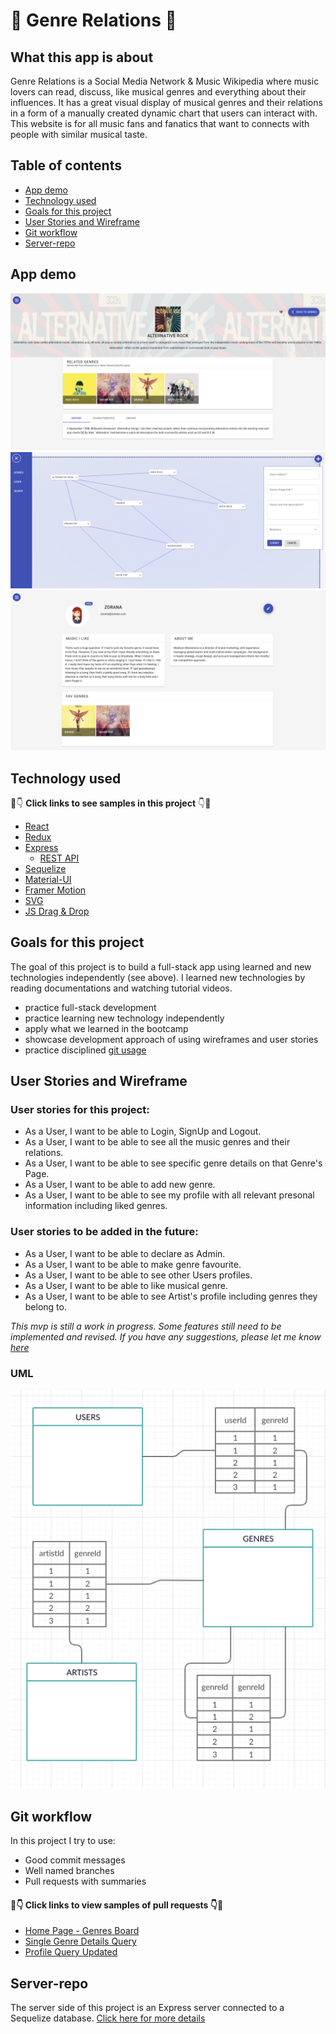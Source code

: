 # :musical_note: Genre Relations :musical_note:

## What this app is about

<!-- :wave:[Check out the deploy version](https://let-and-go.netlify.com/):wave: -->

Genre Relations is a Social Media Network & Music Wikipedia where music lovers can read, discuss, like musical genres and everything about their influences. It has a great visual display of musical genres and their relations in a form of a manually created dynamic chart that users can interact with. This website is for all music fans and fanatics that want to connects with people with similar musical taste. 

## Table of contents

- [App demo](#App-demo)
- [Technology used](#technology-used)
- [Goals for this project](#goals-for-this-project)
- [User Stories and Wireframe](#user-stories-and-wireframe)
- [Git workflow](#git-workflow)
- [Server-repo](#server-repo)

## App demo

![music-genres-Screenshot1](https://github.com/zoranaism/portfolio-music-genres-client/blob/master/src/GenrePage.png)
![music-genres-Screenshot2](https://github.com/zoranaism/portfolio-music-genres-client/blob/master/src/MainPage.png)
![music-genres-Screenshot3](https://github.com/zoranaism/portfolio-music-genres-client/blob/master/src/ProfilePage.png)


## Technology used

:eyes::point_down: **Click links to see samples in this project** :point_down::eyes:

- [React](https://github.com/zoranaism/portfolio-music-genres-client/blob/master/src/App.js)
- [Redux](https://github.com/zoranaism/portfolio-music-genres-client/tree/master/src/store)
- [Express](https://github.com/zoranaism/portfolio-music-genres-server/blob/master/index.js)
  - [REST API](https://github.com/zoranaism/portfolio-music-genres-server/blob/master/routers/genre.js)
- [Sequelize](https://github.com/zoranaism/portfolio-music-genres-server/blob/master/models/genre.js)
- [Material-UI](https://github.com/zoranaism/portfolio-music-genres-client/blob/master/src/pages/Genres/CheckboxesTags.js)
- [Framer Motion](https://github.com/zoranaism/portfolio-music-genres-client/blob/master/src/pages/pageTransitions.js)
- [SVG](https://github.com/zoranaism/portfolio-music-genres-client/blob/master/src/pages/Genres/RelationLine.js)
- [JS Drag & Drop](https://github.com/zoranaism/portfolio-music-genres-client/blob/readme-update/src/pages/Genres/DraggingBoard.js)

<!-- :star: _New technology learned during this project_ -->

## Goals for this project

The goal of this project is to build a full-stack app using learned and new technologies independently (see above). I learned new technologies by reading documentations and watching tutorial videos.

- practice full-stack development
- practice learning new technology independently
- apply what we learned in the bootcamp
- showcase development approach of using wireframes and user stories
- practice disciplined [git usage](#git-workflow)

## User Stories and Wireframe

### User stories for this project:

- As a User, I want to be able to Login, SignUp and Logout.
- As a User, I want to be able to see all the music genres and their relations.
- As a User, I want to be able to see specific genre details on that Genre's Page.
- As a User, I want to be able to add new genre.
- As a User, I want to be able to see my profile with all relevant presonal information including liked genres.

### User stories to be added in the future:

- As a User, I want to be able to declare as Admin.
- As a User, I want to be able to make genre favourite.
- As a User, I want to be able to see other Users profiles.
- As a User, I want to be able to like musical genre. 
- As a User, I want to be able to see Artist's profile including genres they belong to.

_This mvp is still a work in progress. Some features still need to be implemented and revised. If you have any suggestions, please let me know [here](https://www.linkedin.com/in/zoranaism/)_

### UML
![UML](https://github.com/zoranaism/portfolio-music-genres-client/blob/master/src/UML.png)

## Git workflow

In this project I try to use:

- Good commit messages
- Well named branches
- Pull requests with summaries

#### 👀👇 Click links to view samples of pull requests 👇👀

- [Home Page - Genres Board](https://github.com/zoranaism/portfolio-music-genres-client/pull/1)
- [Single Genre Details Query](https://github.com/zoranaism/portfolio-music-genres-server/pull/4)
- [Profile Query Updated](https://github.com/zoranaism/portfolio-music-genres-server/pull/6)

## Server-repo

The server side of this project is an Express server connected to a Sequelize database. [Click here for more details](https://github.com/zoranaism/portfolio-music-genres-server)